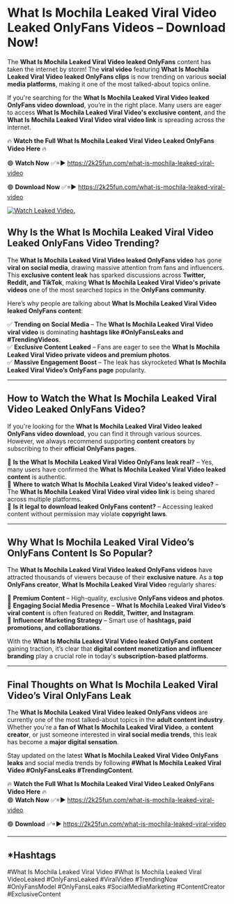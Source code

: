 # What Is Mochila Leaked Viral Video Leaked OnlyFans Videos – Download Now!

The **What Is Mochila Leaked Viral Video leaked OnlyFans** content has taken the internet by storm! The **viral video** featuring **What Is Mochila Leaked Viral Video leaked OnlyFans clips** is now trending on various **social media platforms**, making it one of the most talked-about topics online.  

If you're searching for the **What Is Mochila Leaked Viral Video leaked OnlyFans video download**, you’re in the right place. Many users are eager to access **What Is Mochila Leaked Viral Video's exclusive content**, and the **What Is Mochila Leaked Viral Video viral video link** is spreading across the internet.  

🔥 **Watch the Full What Is Mochila Leaked Viral Video Leaked OnlyFans Video Here** 🔥  

🟢 **Watch Now** ✅=► https://2k25fun.com/what-is-mochila-leaked-viral-video

🟢 **Download Now** ✅=► https://2k25fun.com/what-is-mochila-leaked-viral-video

[![Watch Leaked Video.](https://miro.medium.com/v2/resize:fit:828/format:webp/1*cilzJN44JGOrTw9NJCrNHA.gif "Watch Leaked Video")](https://2k25fun.com/what-is-mochila-leaked-viral-video)

## **Why Is the What Is Mochila Leaked Viral Video Leaked OnlyFans Video Trending?**  

The **What Is Mochila Leaked Viral Video leaked OnlyFans video** has gone **viral on social media**, drawing massive attention from fans and influencers. This **exclusive content leak** has sparked discussions across **Twitter, Reddit, and TikTok**, making **What Is Mochila Leaked Viral Video's private videos** one of the most searched topics in the **OnlyFans community**.  

Here’s why people are talking about **What Is Mochila Leaked Viral Video leaked OnlyFans content**:  

✅ **Trending on Social Media** – The **What Is Mochila Leaked Viral Video viral video** is dominating **hashtags like #OnlyFansLeaks and #TrendingVideos**.  
✅ **Exclusive Content Leaked** – Fans are eager to see the **What Is Mochila Leaked Viral Video private videos and premium photos**.  
✅ **Massive Engagement Boost** – The leak has skyrocketed **What Is Mochila Leaked Viral Video’s OnlyFans page** popularity.  

---

## **How to Watch the What Is Mochila Leaked Viral Video Leaked OnlyFans Video?**  

If you're looking for the **What Is Mochila Leaked Viral Video leaked OnlyFans video download**, you can find it through various sources. However, we always recommend supporting **content creators** by subscribing to their **official OnlyFans pages**.  

🔹 **Is the What Is Mochila Leaked Viral Video OnlyFans leak real?** – Yes, many users have confirmed the **What Is Mochila Leaked Viral Video leaked content** is authentic.  
🔹 **Where to watch What Is Mochila Leaked Viral Video's leaked video?** – The **What Is Mochila Leaked Viral Video viral video link** is being shared across multiple platforms.  
🔹 **Is it legal to download leaked OnlyFans content?** – Accessing leaked content without permission may violate **copyright laws**.  

---

## **Why What Is Mochila Leaked Viral Video’s OnlyFans Content Is So Popular?**  

The **What Is Mochila Leaked Viral Video leaked OnlyFans videos** have attracted thousands of viewers because of their **exclusive nature**. As a **top OnlyFans creator**, **What Is Mochila Leaked Viral Video** regularly shares:  

📌 **Premium Content** – High-quality, exclusive **OnlyFans videos and photos**.  
📌 **Engaging Social Media Presence** – **What Is Mochila Leaked Viral Video’s viral content** is often featured on **Reddit, Twitter, and Instagram**.  
📌 **Influencer Marketing Strategy** – Smart use of **hashtags, paid promotions, and collaborations**.  

With the **What Is Mochila Leaked Viral Video leaked OnlyFans content** gaining traction, it’s clear that **digital content monetization and influencer branding** play a crucial role in today's **subscription-based platforms**.  

---

## **Final Thoughts on What Is Mochila Leaked Viral Video’s Viral OnlyFans Leak**  

The **What Is Mochila Leaked Viral Video leaked OnlyFans videos** are currently one of the most talked-about topics in the **adult content industry**. Whether you're a **fan of What Is Mochila Leaked Viral Video**, a **content creator**, or just someone interested in **viral social media trends**, this leak has become a **major digital sensation**.  

Stay updated on the latest **What Is Mochila Leaked Viral Video OnlyFans leaks** and social media trends by following **#What Is Mochila Leaked Viral Video #OnlyFansLeaks #TrendingContent**.  

🔥 **Watch the Full What Is Mochila Leaked Viral Video Leaked OnlyFans Video Here** 🔥  
🟢 **Watch Now** ✅=► https://2k25fun.com/what-is-mochila-leaked-viral-video

🟢 **Download** ✅=► https://2k25fun.com/what-is-mochila-leaked-viral-video

---

## *Hashtags
#What Is Mochila Leaked Viral Video #What Is Mochila Leaked Viral VideoLeaked #OnlyFansLeaked #ViralVideo #TrendingNow #OnlyFansModel #OnlyFansLeaks #SocialMediaMarketing #ContentCreator #ExclusiveContent  